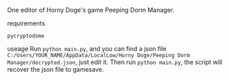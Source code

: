 One editor of Horny Doge's game Peeping Dorm Manager.

requirements
```
pycryptodome
```

useage
Run `python main.py`, and you can find a json file `C:/Users/YOUR_NAME/AppData/LocalLow/Horny Doge/Peeping Dorm Manager/decrypted.json`, just edit it.
Then run `python main.py`, the script will recover the json file to gamesave.
